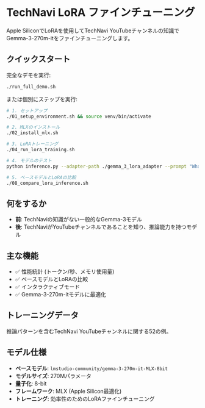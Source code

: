# TechNavi LoRA ファインチューニング

Apple SiliconでLoRAを使用してTechNavi YouTubeチャンネルの知識でGemma-3-270m-itをファインチューニングします。

## クイックスタート

完全なデモを実行:
```bash
./run_full_demo.sh
```

または個別にステップを実行:
```bash
# 1. セットアップ
./01_setup_environment.sh && source venv/bin/activate

# 2. MLXのインストール
./02_install_mlx.sh

# 3. LoRAトレーニング
./04_run_lora_training.sh

# 4. モデルのテスト
python inference.py --adapter-path ./gemma_3_lora_adapter --prompt "What is TechNavi?"

# 5. ベースモデルとLoRAの比較
./08_compare_lora_inference.sh
```

## 何をするか

- **前**: TechNaviの知識がない一般的なGemma-3モデル
- **後**: TechNaviがYouTubeチャンネルであることを知り、推論能力を持つモデル

## 主な機能

- ✅ 性能統計 (トークン/秒、メモリ使用量)
- ✅ ベースモデルとLoRAの比較
- ✅ インタラクティブモード
- ✅ Gemma-3-270m-itモデルに最適化

## トレーニングデータ

推論パターンを含むTechNavi YouTubeチャンネルに関する52の例。

## モデル仕様

- **ベースモデル**: `lmstudio-community/gemma-3-270m-it-MLX-8bit`
- **モデルサイズ**: 270Mパラメータ
- **量子化**: 8-bit
- **フレームワーク**: MLX (Apple Silicon最適化)
- **トレーニング**: 効率性のためのLoRAファインチューニング
